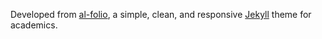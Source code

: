 Developed from [al-folio](https://github.com/alshedivat/al-folio), a simple, clean, and responsive [Jekyll](https://jekyllrb.com/) theme for academics.